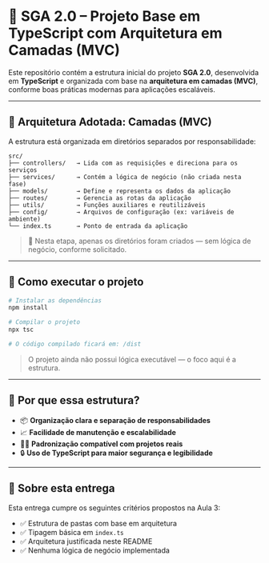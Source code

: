 
# 🧱 SGA 2.0 – Projeto Base em TypeScript com Arquitetura em Camadas (MVC)

Este repositório contém a estrutura inicial do projeto **SGA 2.0**, desenvolvida em **TypeScript** e organizada com base na **arquitetura em camadas (MVC)**, conforme boas práticas modernas para aplicações escaláveis.

---

## 📐 Arquitetura Adotada: Camadas (MVC)

A estrutura está organizada em diretórios separados por responsabilidade:

```
src/
├── controllers/   → Lida com as requisições e direciona para os serviços
├── services/      → Contém a lógica de negócio (não criada nesta fase)
├── models/        → Define e representa os dados da aplicação
├── routes/        → Gerencia as rotas da aplicação
├── utils/         → Funções auxiliares e reutilizáveis
├── config/        → Arquivos de configuração (ex: variáveis de ambiente)
└── index.ts       → Ponto de entrada da aplicação
```

> 🔸 Nesta etapa, apenas os diretórios foram criados — sem lógica de negócio, conforme solicitado.

---

## 🚀 Como executar o projeto

```bash
# Instalar as dependências
npm install

# Compilar o projeto
npx tsc

# O código compilado ficará em: /dist
```

> O projeto ainda não possui lógica executável — o foco aqui é a estrutura.

---

## 🧠 Por que essa estrutura?

- 📦 **Organização clara e separação de responsabilidades**
- 📈 **Facilidade de manutenção e escalabilidade**
- 👨‍💻 **Padronização compatível com projetos reais**
- 🔒 **Uso de TypeScript para maior segurança e legibilidade**

---

## 📄 Sobre esta entrega

Esta entrega cumpre os seguintes critérios propostos na Aula 3:

- ✅ Estrutura de pastas com base em arquitetura
- ✅ Tipagem básica em `index.ts`
- ✅ Arquitetura justificada neste README
- ✅ Nenhuma lógica de negócio implementada